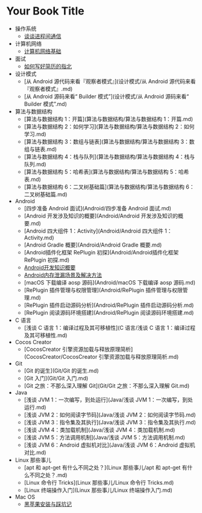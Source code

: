 # Your Book Title

- 操作系统
  * [谈谈进程间通信](操作系统/谈谈进程间通信.md)
- 计算机网络
  * [计算机网络基础](计算机网络/计算机网络基础.md)
- 面试
  * [如何写好简历的指北](面试/如何写好简历的指北.md)
- 设计模式
  * [从 Android 源代码来看『观察者模式』](设计模式/从 Android 源代码来看『观察者模式』.md)
  * [从 Android 源码来看“ Builder 模式”](设计模式/从 Android 源码来看“ Builder 模式”.md)
- 算法与数据结构
  * [算法与数据结构 1：开篇](算法与数据结构/算法与数据结构 1：开篇.md)
  * [算法与数据结构 2：如何学习](算法与数据结构/算法与数据结构 2：如何学习.md)
  * [算法与数据结构 3：数组与链表](算法与数据结构/算法与数据结构 3：数组与链表.md)
  * [算法与数据结构 4：栈与队列](算法与数据结构/算法与数据结构 4：栈与队列.md)
  * [算法与数据结构 5：哈希表](算法与数据结构/算法与数据结构 5：哈希表.md)
  * [算法与数据结构 6：二叉树基础篇](算法与数据结构/算法与数据结构 6：二叉树基础篇.md)
- Android
  * [四步准备 Android 面试](Android/四步准备 Android 面试.md)
  * [Android 开发涉及知识的概要](Android/Android 开发涉及知识的概要.md)
  * [Android 四大组件 1：Activity](Android/Android 四大组件 1：Activity.md)
  * [Android Gradle 概要](Android/Android Gradle 概要.md)
  * [Android插件化框架 RePlugin 初探](Android/Android插件化框架 RePlugin 初探.md)
  * [Android开发知识概要](Android/Android开发知识概要.md)
  * [Android内存泄漏场景及解决方法](Android/Android内存泄漏场景及解决方法.md)
  * [macOS 下载编译 aosp 源码](Android/macOS 下载编译 aosp 源码.md)
  * [RePlugin 插件管理与权限管理](Android/RePlugin 插件管理与权限管理.md)
  * [RePlugin 插件启动源码分析](Android/RePlugin 插件启动源码分析.md)
  * [RePlugin 阅读源码环境搭建](Android/RePlugin 阅读源码环境搭建.md)
- C 语言
  * [浅谈 C 语言 1：编译过程及其可移植性](C 语言/浅谈 C 语言 1：编译过程及其可移植性.md)
- Cocos Creator
  * [CocosCreator 引擎资源加载与释放原理简析](CocosCreator/CocosCreator 引擎资源加载与释放原理简析.md)
- Git
  * [Git 的诞生](Git/Git 的诞生.md)
  * [Git 入门](Git/Git 入门.md)
  * [Git 之旅：不那么深入理解 Git](Git/Git 之旅：不那么深入理解 Git.md)
- Java
  * [浅谈 JVM 1：一次编写，到处运行](Java/浅谈 JVM 1：一次编写，到处运行.md)
  * [浅谈 JVM 2：如何阅读字节码](Java/浅谈 JVM 2：如何阅读字节码.md)
  * [浅谈 JVM 3：指令集及其执行](Java/浅谈 JVM 3：指令集及其执行.md)
  * [浅谈 JVM 4：类加载机制](Java/浅谈 JVM 4：类加载机制.md)
  * [浅谈 JVM 5：方法调用机制](Java/浅谈 JVM 5：方法调用机制.md)
  * [浅谈 JVM 6：Android 虚拟机对比](Java/浅谈 JVM 6：Android 虚拟机对比.md)
- Linux 那些事儿
  * [apt 和 apt-get 有什么不同之处？](Linux 那些事儿/apt 和 apt-get 有什么不同之处？.md)
  * [Linux 命令行 Tricks](Linux 那些事儿/Linux 命令行 Tricks.md)
  * [Linux 终端操作入门](Linux 那些事儿/Linux 终端操作入门.md)
- Mac OS
  * [黑苹果安装与踩坑记](macOS/黑苹果安装与踩坑记.md)
